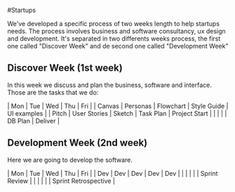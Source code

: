 #Startups

We've developed a specific process of two weeks length to help startups needs. The process involves business and software consultancy, ux design and development. It's separated in two differents weeks process, the first one called "Discover Week" and de second one called "Development Week"

## Discover Week (1st week)

In this week we discuss and plan the business, software and interface. Those are the tasks that we do:

| Mon    | Tue          | Wed       | Thu         | Fri           |
| Canvas | Personas     | Flowchart | Style Guide | UI examples   |
| Pitch  | User Stories | Sketch    | Task Plan   | Project Start |
|        |              |           | DB Plan     | Deliver       |

## Development Week (2nd week)

Here we are going to develop the software.

| Mon | Tue | Wed | Thu | Fri                  |
| Dev | Dev | Dev | Dev | Dev                  |
|     |     |     |     | Sprint Review        |
|     |     |     |     | Sprint Retrospective |

